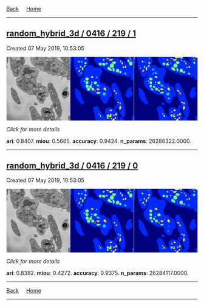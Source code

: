 
[Back](..)&nbsp;&nbsp;&nbsp;&nbsp;&nbsp;[Home](https://leapmanlab.github.io/snapshots)

---

<div class="summary"><a href="1"><h2>random_hybrid_3d / 0416 / 219 / 1</h2></a><p>Created 07 May 2019, 10:53:05
</p><a href="1"><img src="1/media/summary.png" align="center"></a><p>
<i>Click for more details</i>
</p></div>

**ari**: 0.8407. **miou**: 0.5665. **accuracy**: 0.9424. **n_params**: 26286322.0000. 

---

<div class="summary"><a href="0"><h2>random_hybrid_3d / 0416 / 219 / 0</h2></a><p>Created 07 May 2019, 10:53:05
</p><a href="0"><img src="0/media/summary.png" align="center"></a><p>
<i>Click for more details</i>
</p></div>

**ari**: 0.8382. **miou**: 0.4272. **accuracy**: 0.9375. **n_params**: 26284117.0000. 

---

[Back](..)&nbsp;&nbsp;&nbsp;&nbsp;&nbsp;[Home](https://leapmanlab.github.io/snapshots)

---
